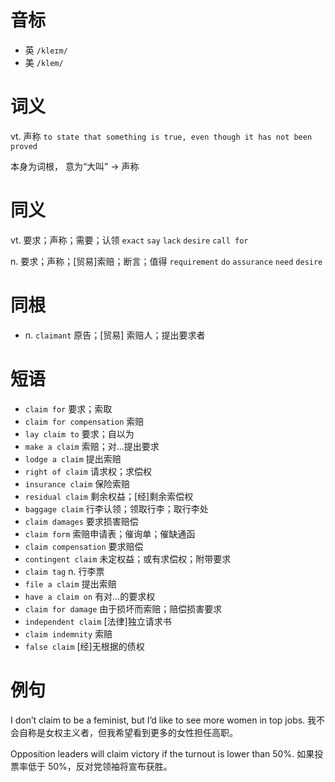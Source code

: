 # 音标

- 英 `/kleɪm/`
- 美 `/klem/`

# 词义

vt. 声称
`to state that something is true, even though it has not been proved`



本身为词根， 意为“大叫” → 声称

# 同义

vt. 要求；声称；需要；认领
`exact` `say` `lack` `desire` `call for`

n. 要求；声称；[贸易]索赔；断言；值得
`requirement` `do` `assurance` `need` `desire`

# 同根

- n. `claimant` 原告；[贸易] 索赔人；提出要求者

# 短语

- `claim for` 要求；索取
- `claim for compensation` 索赔
- `lay claim to` 要求；自以为
- `make a claim` 索赔；对…提出要求
- `lodge a claim` 提出索赔
- `right of claim` 请求权；求偿权
- `insurance claim` 保险索赔
- `residual claim` 剩余权益；[经]剩余索偿权
- `baggage claim` 行李认领；领取行李；取行李处
- `claim damages` 要求损害赔偿
- `claim form` 索赔申请表；催询单；催缺通函
- `claim compensation` 要求赔偿
- `contingent claim` 未定权益；或有求偿权；附带要求
- `claim tag` n. 行李票
- `file a claim` 提出索赔
- `have a claim on` 有对…的要求权
- `claim for damage` 由于损坏而索赔；赔偿损害要求
- `independent claim` [法律]独立请求书
- `claim indemnity` 索赔
- `false claim` [经]无根据的债权

# 例句

I don’t claim to be a feminist, but I’d like to see more women in top jobs.
我不会自称是女权主义者，但我希望看到更多的女性担任高职。

Opposition leaders will claim victory if the turnout is lower than 50%.
如果投票率低于 50%，反对党领袖将宣布获胜。


